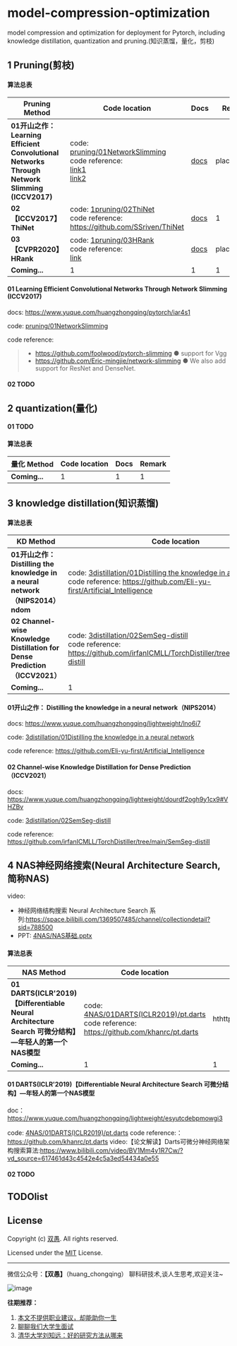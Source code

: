 <!--
 * @Description: 
 * @Author: HCQ
 * @Company(School): UCAS
 * @Email: 1756260160@qq.com
 * @Date: 2022-10-16 10:28:52
 * @LastEditTime: 2022-12-20 18:26:31
 * @FilePath: \model-compression-optimization\README.md
-->
# model-compression-optimization
model compression and optimization for deployment for Pytorch, including knowledge distillation, quantization and pruning.(知识蒸馏，量化，剪枝)



## 1 Pruning(剪枝)


#### 算法总表
| **Pruning Method** | **Code location** | **Docs** | **Remark** |
| --- | --- | --- | --- |
| **01开山之作：Learning Efficient Convolutional Networks Through Network Slimming (ICCV2017)** | code: [pruning/01NetworkSlimming](pruning/01NetworkSlimming) <br> code reference: <br>[link1]( https://github.com/foolwood/pytorch-slimming) <br>  [link2](https://github.com/Eric-mingjie/network-slimming)| [docs](https://www.yuque.com/huangzhongqing/pytorch/iar4s1) | placeholder |
| **02【ICCV2017】ThiNet** | code: [1pruning/02ThiNet](1pruning/02ThiNet) <br> code reference: <br> https://github.com/SSriven/ThiNet | [docs](https://www.yuque.com/huangzhongqing/lightweight/pnzhr3tb8wfdciep#Kownj) | 1 |
| **03【CVPR2020】HRank** | code: [1pruning/03HRank](1pruning/03HRank) <br> code reference: <br>[link](https://github.com/lmbxmu/HRank) | [docs](https://www.yuque.com/huangzhongqing/lightweight/xqks1lrte52moirq#dRSJK) | placeholder |
| **Coming...** | 1 | 1 | 1 |


#### 01 Learning Efficient Convolutional Networks Through Network Slimming (ICCV2017)
docs: https://www.yuque.com/huangzhongqing/pytorch/iar4s1

code: [pruning/01NetworkSlimming](pruning/01NetworkSlimming)

code reference:
>* https://github.com/foolwood/pytorch-slimming
● support for Vgg
>* https://github.com/Eric-mingjie/network-slimming
● We also add support for ResNet and DenseNet.



#### 02 TODO




## 2 quantization(量化)


#### 01 TODO


#### 算法总表

| **量化 Method** | **Code location** | **Docs** | **Remark** |
| --- | --- | --- | --- |
| **Coming...** | 1 | 1 | 1 |



## 3 knowledge distillation(知识蒸馏)

#### 算法总表
| **KD Method** | **Code location** | **Docs** | **Remark** |
| --- | --- | --- | --- |
| **01开山之作： Distilling the knowledge in a neural network（NIPS2014）ndom** | code: [3distillation/01Distilling the knowledge in a neural network](3distillation/01Distilling_the_knowledge_in_a_neural_network)<br>code reference: https://github.com/Eli-yu-first/Artificial_Intelligence | https://www.yuque.com/huangzhongqing/lightweight/lno6i7 | 1 |
| **02  Channel-wise Knowledge Distillation for Dense Prediction（ICCV2021）** | code: [3distillation/02SemSeg-distill](3distillation/02SemSeg-distill) <br> code reference: https://github.com/irfanICMLL/TorchDistiller/tree/main/SemSeg-distill | https://www.yuque.com/huangzhongqing/lightweight/dourdf2ogh9y1cx9#VHZBv | 1 |
| **Coming...** | 1 | 1 | 1 |



#### 01开山之作： Distilling the knowledge in a neural network（NIPS2014）


docs: https://www.yuque.com/huangzhongqing/lightweight/lno6i7

code: [3distillation/01Distilling the knowledge in a neural network](3distillation/01Distilling_the_knowledge_in_a_neural_network)


code reference: https://github.com/Eli-yu-first/Artificial_Intelligence


#### 02  Channel-wise Knowledge Distillation for Dense Prediction（ICCV2021）


docs: https://www.yuque.com/huangzhongqing/lightweight/dourdf2ogh9y1cx9#VHZBv

code: [3distillation/02SemSeg-distill](3distillation/02SemSeg-distill)


code reference: https://github.com/irfanICMLL/TorchDistiller/tree/main/SemSeg-distill


## 4 NAS神经网络搜索(Neural Architecture Search,简称NAS)

video:
* 神经网络结构搜索 Neural Architecture Search 系列:https://space.bilibili.com/1369507485/channel/collectiondetail?sid=788500
* PPT: [4NAS/NAS基础.pptx](4NAS/NAS基础.pptx)



#### 算法总表
| **NAS Method** | **Code location** | **Docs** | **Remark** |
| --- | --- | --- | --- |
| **01 DARTS(ICLR'2019)【Differentiable Neural Architecture Search 可微分结构】—年轻人的第一个NAS模型** | code: [4NAS/01DARTS(ICLR2019)/pt.darts](4NAS/01DARTS(ICLR2019)/pt.darts) <br> code reference: <br> https://github.com/khanrc/pt.darts | hthttps://www.yuque.com/huangzhongqing/lightweight/esyutcdebpmowgi3 | video:【论文解读】Darts可微分神经网络架构搜索算法:https://www.bilibili.com/video/BV1Mm4y1R7Cw/?vd_source=617461d43c4542e4c5a3ed54434a0e55 |
| **Coming...** | 1 | 1 | 1 |


#### 01 DARTS(ICLR'2019)【Differentiable Neural Architecture Search 可微分结构】—年轻人的第一个NAS模型

doc：https://www.yuque.com/huangzhongqing/lightweight/esyutcdebpmowgi3

code: [4NAS/01DARTS(ICLR2019)/pt.darts](4NAS/01DARTS(ICLR2019)/pt.darts)
code reference:：https://github.com/khanrc/pt.darts
video:【论文解读】Darts可微分神经网络架构搜索算法:https://www.bilibili.com/video/BV1Mm4y1R7Cw/?vd_source=617461d43c4542e4c5a3ed54434a0e55

#### 02 TODO

## TODOlist










## License

Copyright (c) [双愚](https://github.com/HuangCongQing). All rights reserved.

Licensed under the [MIT](./LICENSE) License.



---


微信公众号：**【双愚】**（huang_chongqing） 聊科研技术,谈人生思考,欢迎关注~

![image](https://user-images.githubusercontent.com/20675770/169835565-08fc9a49-573e-478a-84fc-d9b7c5fa27ff.png)

**往期推荐：**
1. [本文不提供职业建议，却能助你一生](https://mp.weixin.qq.com/s/rBR62qoAEeT56gGYTA0law)
2. [聊聊我们大学生面试](https://mp.weixin.qq.com/s?__biz=MzI4OTY1MjA3Mg==&mid=2247484016&idx=1&sn=08bc46266e00572e46f3e5d9ffb7c612&chksm=ec2aae77db5d276150cde1cb1dc6a53e03eba024adfbd1b22a048a7320c2b6872fb9dfef32aa&scene=178&cur_album_id=2253272068899471368#rd)
3. [清华大学刘知远：好的研究方法从哪来](https://mp.weixin.qq.com/s?__biz=MzI4OTY1MjA3Mg==&mid=2247486340&idx=1&sn=6c5f69bb37d91a343b1a1e7f6929ddae&chksm=ec2aa783db5d2e95ba4c472471267721cafafbe10c298a6d5fae9fed295f455a72f783872249&scene=178&cur_album_id=1855544495514140673#rd)
